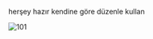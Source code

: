 herşey hazır kendine göre düzenle kullan

![101](https://github.com/tradevamp/ClarexSorgubot/assets/131290717/1922bbbd-6ef2-45c7-98ff-b08a2cf65976)
